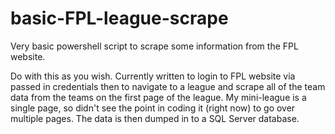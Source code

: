 # basic-FPL-league-scrape
Very basic powershell script to scrape some information from the FPL website.

Do with this as you wish.  Currently written to login to FPL website via passed in credentials then to navigate to a league and scrape all of the team data from the teams on the first page of the league.  My mini-league is a single page, so didn't see the point in coding it (right now) to go over multiple pages.  The data is then dumped in to a SQL Server database.
